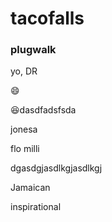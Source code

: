 # tacofalls

### plugwalk

yo, DR 

:smile: 

:satisfied:dasdfadsfsda

jonesa

flo milli

dgasdgjasdlkgjasdlkgj

Jamaican 

















inspirational 

